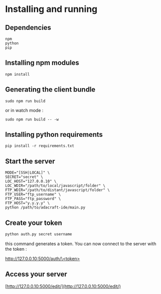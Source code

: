 # Installing and running

## Dependencies

```
npm
python
pip
```

## Installing npm modules

```
npm install
```

## Generating the client bundle

```
sudo npm run build
```

or in watch mode :

```
sudo npm run build -- -w
```

## Installing python requirements

```
pip install -r requirements.txt
```

## Start the server

```
MODE="[SSH|LOCAL]" \
SECRET="secret" \
LOC_HOST="127.0.0.10" \
LOC_WDIR="/path/to/local/javascript/folder" \
FTP_WDIR="/path/to/distant/javascript/folder" \
FTP_USER="ftp_username" \
FTP_PASS="ftp_password" \
FTP_HOST="y.y.y.y" \
python /path/to/adacraft-ide/main.py
```

## Create your token

```python
python auth.py secret username
```

this command generates a token. You can now connect to the server with the token :

[http://127.0.0.10:5000/auth/\<token\>](http://127.0.0.10:5000/auth/\<token\>)
    
## Access your server

[http://127.0.0.10:5000/edit/](http://127.0.0.10:5000/edit/)
